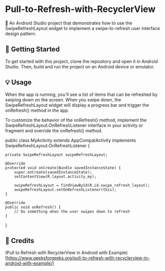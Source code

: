 # Pull-to-Refresh-with-RecyclerView

📱 An Android Studio project that demonstrates how to use the SwipeRefreshLayout widget to implement a swipe-to-refresh user interface design pattern.

## 🚀 Getting Started

To get started with this project, clone the repository and open it in Android Studio. Then, build and run the project on an Android device or emulator.

## 💡 Usage

When the app is running, you'll see a list of items that can be refreshed by swiping down on the screen. When you swipe down, the SwipeRefreshLayout widget will display a progress bar and trigger the onRefresh() method in the app.

To customize the behavior of the onRefresh() method, implement the SwipeRefreshLayout.OnRefreshListener interface in your activity or fragment and override the onRefresh() method.

public class MyActivity extends AppCompatActivity implements SwipeRefreshLayout.OnRefreshListener {

    private SwipeRefreshLayout swipeRefreshLayout;

    @Override
    protected void onCreate(Bundle savedInstanceState) {
        super.onCreate(savedInstanceState);
        setContentView(R.layout.activity_my);

        swipeRefreshLayout = findViewById(R.id.swipe_refresh_layout);
        swipeRefreshLayout.setOnRefreshListener(this);
    }

    @Override
    public void onRefresh() {
        // Do something when the user swipes down to refresh
    }
}


## 🙏 Credits
(Pull to Refresh with RecyclerView in Android with Example)[https://www.geeksforgeeks.org/pull-to-refresh-with-recyclerview-in-android-with-example/]
